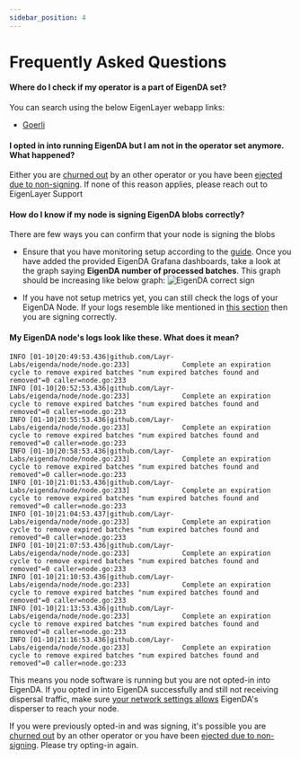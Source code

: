 ```yaml
---
sidebar_position: 4
---
```


# Frequently Asked Questions

#### Where do I check if my operator is a part of EigenDA set?
You can search using the below EigenLayer webapp links:
* [Goerli](https://goerli.eigenlayer.xyz/avs/eigenda)

#### I opted in into running EigenDA but I am not in the operator set anymore. What happened?
Either you are [churned out](README.md#eigenda-churn-approver) by an other operator or you have been [ejected due to non-signing](ejection-non-signing.md). If none of this reason applies, please reach out to EigenLayer Support

#### How do I know if my node is signing EigenDA blobs correctly?
There are few ways you can confirm that your node is signing the blobs

* Ensure that you have monitoring setup according to the [guide](./eigenda-metrics-and-monitoring.md). Once you have added the provided EigenDA Grafana dashboards, take a look at the graph saying **EigenDA number of processed batches**. This graph should be increasing like below graph:
![EigenDA correct sign](/img/operator-guides/avs-installation-and-registration/eigenda-operator-guide/eigenda-correct-sign.png)

* If you have not setup metrics yet, you can still check the logs of your EigenDA Node. If your logs resemble like mentioned in [this section](eigenda-avs-installation-registration-and-upgrade.md#step-5-run-eigenda) then you are signing correctly.

#### My EigenDA node's logs look like these. What does it mean?
```
INFO [01-10|20:49:53.436|github.com/Layr-Labs/eigenda/node/node.go:233]             Complete an expiration cycle to remove expired batches "num expired batches found and removed"=0 caller=node.go:233
INFO [01-10|20:52:53.436|github.com/Layr-Labs/eigenda/node/node.go:233]             Complete an expiration cycle to remove expired batches "num expired batches found and removed"=0 caller=node.go:233
INFO [01-10|20:55:53.436|github.com/Layr-Labs/eigenda/node/node.go:233]             Complete an expiration cycle to remove expired batches "num expired batches found and removed"=0 caller=node.go:233
INFO [01-10|20:58:53.436|github.com/Layr-Labs/eigenda/node/node.go:233]             Complete an expiration cycle to remove expired batches "num expired batches found and removed"=0 caller=node.go:233
INFO [01-10|21:01:53.436|github.com/Layr-Labs/eigenda/node/node.go:233]             Complete an expiration cycle to remove expired batches "num expired batches found and removed"=0 caller=node.go:233
INFO [01-10|21:04:53.437|github.com/Layr-Labs/eigenda/node/node.go:233]             Complete an expiration cycle to remove expired batches "num expired batches found and removed"=0 caller=node.go:233
INFO [01-10|21:07:53.436|github.com/Layr-Labs/eigenda/node/node.go:233]             Complete an expiration cycle to remove expired batches "num expired batches found and removed"=0 caller=node.go:233
INFO [01-10|21:10:53.436|github.com/Layr-Labs/eigenda/node/node.go:233]             Complete an expiration cycle to remove expired batches "num expired batches found and removed"=0 caller=node.go:233
INFO [01-10|21:13:53.436|github.com/Layr-Labs/eigenda/node/node.go:233]             Complete an expiration cycle to remove expired batches "num expired batches found and removed"=0 caller=node.go:233
INFO [01-10|21:16:53.436|github.com/Layr-Labs/eigenda/node/node.go:233]             Complete an expiration cycle to remove expired batches "num expired batches found and removed"=0 caller=node.go:233
```
This means you node software is running but you are not opted-in into EigenDA. If you opted in into EigenDA successfully and still not receiving dispersal traffic, make sure [your network settings allows](eigenda-avs-installation-registration-and-upgrade.md#step-3-operator-networking-security-setup) EigenDA's disperser to reach your node.


If you were previously opted-in and was signing, it's possible you are [churned out](README.md#eigenda-churn-approver) by an other operator or you have been [ejected due to non-signing](ejection-non-signing.md). Please try opting-in again. 